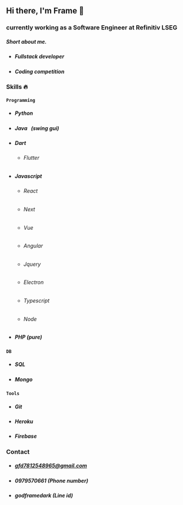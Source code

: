 ## Hi there, I'm Frame 👋

### currently working as a Software Engineer at Refinitiv LSEG
##### Short about me.
- #####  Fullstack developer
- #####  Coding competition
### Skills 🔥

#### `Programming`
- ##### Python
- ##### Java &nbsp;&nbsp;(swing gui)
- ##### Dart
    - ###### Flutter
- ##### Javascript
    - ###### React
    - ###### Next
    - ###### Vue
    - ###### Angular
    - ###### Jquery
    - ###### Electron
    - ###### Typescript
    - ###### Node
- ##### PHP (pure)
#### `DB`
- ##### SQL
- ##### Mongo
#### `Tools`
- ##### Git
- ##### Heroku
- ##### Firebase

### Contact
- ##### gfd7812548965@gmail.com
- ##### 0979570661 (Phone number)
- ##### godframedark (Line id)
